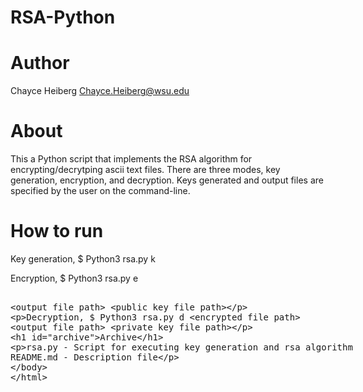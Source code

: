# RSA-Python

# Author
Chayce Heiberg
Chayce.Heiberg@wsu.edu

# About
This a Python script that implements the RSA algorithm for encrypting/decrytping ascii text files.
There are three modes, key generation, encryption, and decryption. Keys generated and output files
are specified by the user on the command-line.

# How to run
Key generation,
    $ Python3 rsa.py k <public key file path> <private key file path>

Encryption,
    $ Python3 rsa.py e <plaintext file path> <output file path> <public key file path>

Decryption,
    $ Python3 rsa.py d <encrypted file path> <output file path> <private key file path>

# Archive

rsa.py - Script for executing key generation and rsa algorithm
README.md - Description file